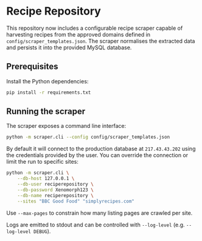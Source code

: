 # Recipe Repository

This repository now includes a configurable recipe scraper capable of harvesting
recipes from the approved domains defined in
`config/scraper_templates.json`. The scraper normalises the extracted data and
persists it into the provided MySQL database.

## Prerequisites

Install the Python dependencies:

```bash
pip install -r requirements.txt
```

## Running the scraper

The scraper exposes a command line interface:

```bash
python -m scraper.cli --config config/scraper_templates.json
```

By default it will connect to the production database at `217.43.43.202`
using the credentials provided by the user. You can override the connection or
limit the run to specific sites:

```bash
python -m scraper.cli \
    --db-host 127.0.0.1 \
    --db-user reciperepository \
    --db-password Xenomorph123 \
    --db-name reciperepository \
    --sites "BBC Good Food" "simplyrecipes.com"
```

Use `--max-pages` to constrain how many listing pages are crawled per site.

Logs are emitted to stdout and can be controlled with `--log-level` (e.g.
`--log-level DEBUG`).

